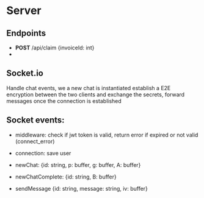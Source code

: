# Server

## Endpoints
- **POST** /api/claim {invoiceId: int}
- 

## Socket.io
Handle chat events, we a new chat is instantiated establish a E2E encryption between the two clients and exchange the secrets, forward messages once the connection is established

## Socket events:
- middleware: check if jwt token is valid, return error if expired or not valid (connect_error)
- connection: save user

- newChat: {id: string, p: buffer, g: buffer, A: buffer}
- newChatComplete: {id: string, B: buffer}

- sendMessage {id: string, message: string, iv: buffer}
